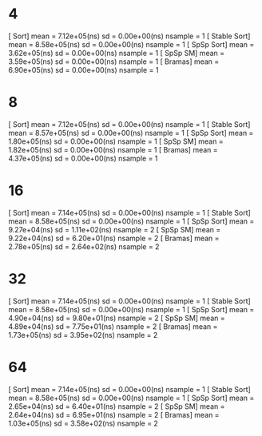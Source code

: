 # 4
[           Sort]       mean =   7.12e+05(ns)   sd =   0.00e+00(ns)     nsample =     1
[    Stable Sort]       mean =   8.58e+05(ns)   sd =   0.00e+00(ns)     nsample =     1
[      SpSp Sort]       mean =   3.62e+05(ns)   sd =   0.00e+00(ns)     nsample =     1
[        SpSp SM]       mean =   3.59e+05(ns)   sd =   0.00e+00(ns)     nsample =     1
[         Bramas]       mean =   6.90e+05(ns)   sd =   0.00e+00(ns)     nsample =     1

# 8
[           Sort]       mean =   7.12e+05(ns)   sd =   0.00e+00(ns)     nsample =     1
[    Stable Sort]       mean =   8.57e+05(ns)   sd =   0.00e+00(ns)     nsample =     1
[      SpSp Sort]       mean =   1.80e+05(ns)   sd =   0.00e+00(ns)     nsample =     1
[        SpSp SM]       mean =   1.82e+05(ns)   sd =   0.00e+00(ns)     nsample =     1
[         Bramas]       mean =   4.37e+05(ns)   sd =   0.00e+00(ns)     nsample =     1

# 16
[           Sort]       mean =   7.14e+05(ns)   sd =   0.00e+00(ns)     nsample =     1
[    Stable Sort]       mean =   8.58e+05(ns)   sd =   0.00e+00(ns)     nsample =     1
[      SpSp Sort]       mean =   9.27e+04(ns)   sd =   1.11e+02(ns)     nsample =     2
[        SpSp SM]       mean =   9.22e+04(ns)   sd =   6.20e+01(ns)     nsample =     2
[         Bramas]       mean =   2.78e+05(ns)   sd =   2.64e+02(ns)     nsample =     2

# 32
[           Sort]       mean =   7.14e+05(ns)   sd =   0.00e+00(ns)     nsample =     1
[    Stable Sort]       mean =   8.58e+05(ns)   sd =   0.00e+00(ns)     nsample =     1
[      SpSp Sort]       mean =   4.90e+04(ns)   sd =   9.80e+01(ns)     nsample =     2
[        SpSp SM]       mean =   4.89e+04(ns)   sd =   7.75e+01(ns)     nsample =     2
[         Bramas]       mean =   1.73e+05(ns)   sd =   3.95e+02(ns)     nsample =     2

# 64
[           Sort]       mean =   7.14e+05(ns)   sd =   0.00e+00(ns)     nsample =     1
[    Stable Sort]       mean =   8.58e+05(ns)   sd =   0.00e+00(ns)     nsample =     1
[      SpSp Sort]       mean =   2.65e+04(ns)   sd =   6.40e+01(ns)     nsample =     2
[        SpSp SM]       mean =   2.64e+04(ns)   sd =   6.95e+01(ns)     nsample =     2
[         Bramas]       mean =   1.03e+05(ns)   sd =   3.58e+02(ns)     nsample =     2

